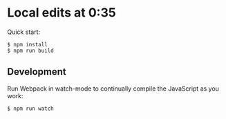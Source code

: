# Local edits at 0:35

Quick start:

```
$ npm install
$ npm run build
````

## Development

Run Webpack in watch-mode to continually compile the JavaScript as you work:

```
$ npm run watch
```
